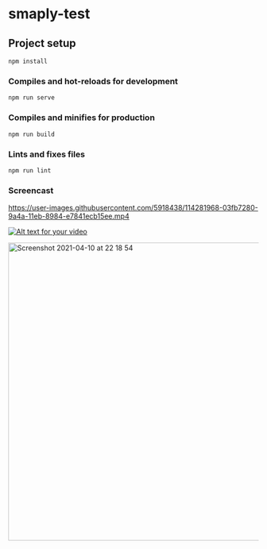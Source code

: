 # smaply-test

## Project setup
```
npm install
```

### Compiles and hot-reloads for development
```
npm run serve
```

### Compiles and minifies for production
```
npm run build
```

### Lints and fixes files
```
npm run lint
```

### Screencast 

https://user-images.githubusercontent.com/5918438/114281968-03fb7280-9a4a-11eb-8984-e7841ecb15ee.mp4

[![Alt text for your video](https://user-images.githubusercontent.com/5918438/114282134-c5b28300-9a4a-11eb-93dc-fec78ea3804e.png)](https://user-images.githubusercontent.com/5918438/114281968-03fb7280-9a4a-11eb-8984-e7841ecb15ee.mp4 "Put hover text here!")




<img width="600" alt="Screenshot 2021-04-10 at 22 18 54" src="https://user-images.githubusercontent.com/5918438/114282134-c5b28300-9a4a-11eb-93dc-fec78ea3804e.png">
